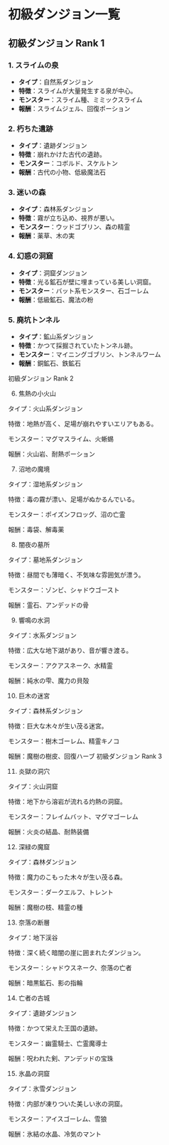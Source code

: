 # 初級ダンジョン一覧

## **初級ダンジョン Rank 1**
### 1. スライムの泉
- **タイプ**：自然系ダンジョン
- **特徴**：スライムが大量発生する泉が中心。
- **モンスター**：スライム種、ミミックスライム
- **報酬**：スライムジェル、回復ポーション

### 2. 朽ちた遺跡
- **タイプ**：遺跡ダンジョン
- **特徴**：崩れかけた古代の遺跡。
- **モンスター**：コボルド、スケルトン
- **報酬**：古代の小物、低級魔法石

### 3. 迷いの森
- **タイプ**：森林系ダンジョン
- **特徴**：霧が立ち込め、視界が悪い。
- **モンスター**：ウッドゴブリン、森の精霊
- **報酬**：薬草、木の実

### 4. 幻惑の洞窟
- **タイプ**：洞窟ダンジョン
- **特徴**：光る鉱石が壁に埋まっている美しい洞窟。
- **モンスター**：バット系モンスター、石ゴーレム
- **報酬**：低級鉱石、魔法の粉

### 5. 廃坑トンネル
- **タイプ**：鉱山系ダンジョン
- **特徴**：かつて採掘されていたトンネル跡。
- **モンスター**：マイニングゴブリン、トンネルワーム
- **報酬**：銅鉱石、鉄鉱石

初級ダンジョン Rank 2

6. 焦熱の小火山

タイプ：火山系ダンジョン

特徴：地熱が高く、足場が崩れやすいエリアもある。

モンスター：マグマスライム、火蜥蜴

報酬：火山岩、耐熱ポーション

7. 沼地の魔境

タイプ：湿地系ダンジョン

特徴：毒の霧が漂い、足場がぬかるんでいる。

モンスター：ポイズンフロッグ、沼の亡霊

報酬：毒袋、解毒薬

8. 闇夜の墓所

タイプ：墓地系ダンジョン

特徴：昼間でも薄暗く、不気味な雰囲気が漂う。

モンスター：ゾンビ、シャドウゴースト

報酬：霊石、アンデッドの骨

9. 響鳴の水洞

タイプ：水系ダンジョン

特徴：広大な地下湖があり、音が響き渡る。

モンスター：アクアスネーク、水精霊

報酬：純水の雫、魔力の貝殻

10. 巨木の迷宮

タイプ：森林系ダンジョン

特徴：巨大な木々が生い茂る迷宮。

モンスター：樹木ゴーレム、精霊キノコ

報酬：魔樹の樹皮、回復ハーブ
初級ダンジョン Rank 3

11. 炎獄の洞穴

タイプ：火山洞窟

特徴：地下から溶岩が流れる灼熱の洞窟。

モンスター：フレイムバット、マグマゴーレム

報酬：火炎の結晶、耐熱装備

12. 深緑の魔窟

タイプ：森林ダンジョン

特徴：魔力のこもった木々が生い茂る森。

モンスター：ダークエルフ、トレント

報酬：魔樹の枝、精霊の種

13. 奈落の断層

タイプ：地下渓谷

特徴：深く続く暗闇の崖に囲まれたダンジョン。

モンスター：シャドウスネーク、奈落の亡者

報酬：暗黒鉱石、影の指輪

14. 亡者の古城

タイプ：遺跡ダンジョン

特徴：かつて栄えた王国の遺跡。

モンスター：幽霊騎士、亡霊魔導士

報酬：呪われた剣、アンデッドの宝珠

15. 氷晶の洞窟

タイプ：氷雪ダンジョン

特徴：内部が凍りついた美しい氷の洞窟。

モンスター：アイスゴーレム、雪狼

報酬：氷結の水晶、冷気のマント
